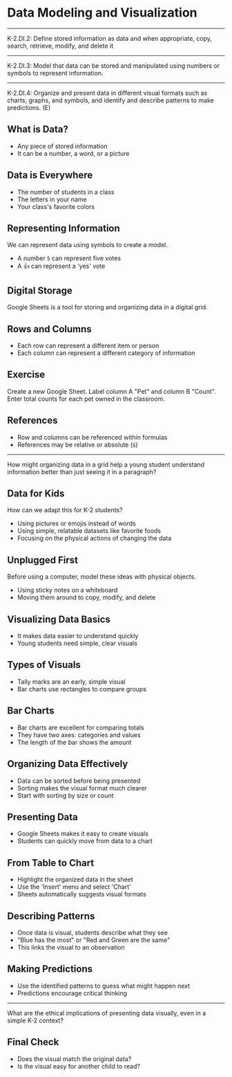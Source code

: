 # Data Modeling and Visualization

---

K-2.DI.2: Define stored information as data and when appropriate, copy, search, retrieve, modify, and delete it

---

K-2.DI.3: Model that data can be stored and manipulated using numbers or symbols to represent information.

---

K-2.DI.4: Organize and present data in different visual formats such as charts, graphs, and symbols, and identify and describe patterns to make predictions. (E)

## What is Data?

- Any piece of stored information
- It can be a number, a word, or a picture

## Data is Everywhere

- The number of students in a class
- The letters in your name
- Your class's favorite colors

## Representing Information

We can represent data using symbols to create a model.

- A number `5` can represent five votes
- A 👍 can represent a 'yes' vote

## Digital Storage

Google Sheets is a tool for storing and organizing data in a digital grid.

## Rows and Columns

- Each row can represent a different item or person
- Each column can represent a different category of information

## Exercise

Create a new Google Sheet. Label column A "Pet" and column B "Count". Enter total counts for each pet owned in the classroom.

## References

- Row and columns can be referenced within formulas
- References may be relative or absolute (`$`)

---

How might organizing data in a grid help a young student understand information better than just seeing it in a paragraph?

## Data for Kids

How can we adapt this for K-2 students?

- Using pictures or emojis instead of words
- Using simple, relatable datasets like favorite foods
- Focusing on the physical actions of changing the data

## Unplugged First

Before using a computer, model these ideas with physical objects.

- Using sticky notes on a whiteboard
- Moving them around to copy, modify, and delete

## Visualizing Data Basics

- It makes data easier to understand quickly
- Young students need simple, clear visuals

## Types of Visuals

- Tally marks are an early, simple visual
- Bar charts use rectangles to compare groups

## Bar Charts

- Bar charts are excellent for comparing totals
- They have two axes: categories and values
- The length of the bar shows the amount

## Organizing Data Effectively

- Data can be sorted before being presented
- Sorting makes the visual format much clearer
- Start with sorting by size or count

## Presenting Data

- Google Sheets makes it easy to create visuals
- Students can quickly move from data to a chart

## From Table to Chart

- Highlight the organized data in the sheet
- Use the 'Insert' menu and select 'Chart'
- Sheets automatically suggests visual formats

## Describing Patterns

- Once data is visual, students describe what they see
- "Blue has the most" or "Red and Green are the same"
- This links the visual to an observation

## Making Predictions

- Use the identified patterns to guess what might happen next
- Predictions encourage critical thinking

---

What are the ethical implications of presenting data visually, even in a simple K-2 context?

## Final Check

- Does the visual match the original data?
- Is the visual easy for another child to read?
